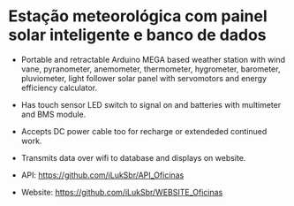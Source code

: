 # Estação meteorológica com painel solar inteligente e banco de dados

* Portable and retractable Arduino MEGA based weather station with wind vane, pyranometer, anemometer, thermometer, hygrometer, barometer, pluviometer, light follower solar panel with servomotors and energy efficiency calculator.

* Has touch sensor LED switch to signal on and batteries with multimeter and BMS module.

* Accepts DC power cable too for recharge or extendeded continued work.

* Transmits data over wifi to database and displays on website.

* API: https://github.com/iLukSbr/API_Oficinas

* Website: https://github.com/iLukSbr/WEBSITE_Oficinas
